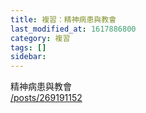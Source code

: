 ```yaml
---
title: 複習：精神病患與教會
last_modified_at: 1617886800
category: 複習
tags: []
sidebar: 
---
```


<p>精神病患與教會<br/>
<a href="/posts/269191152" target="_blank">/posts/269191152</a></p>
<p> </p>
